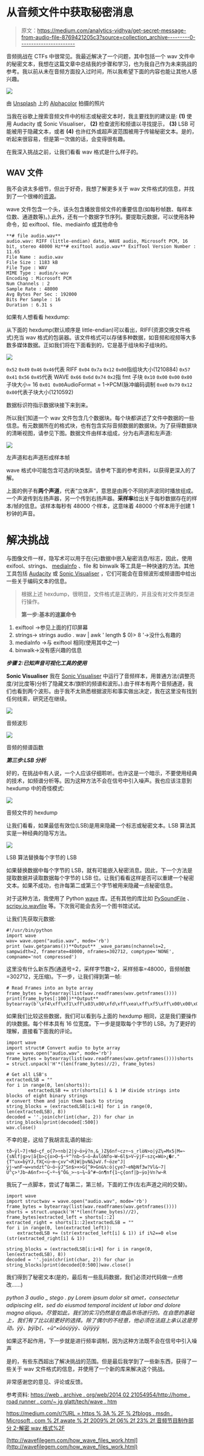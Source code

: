 # 从音频文件中获取秘密消息

> 原文：<https://medium.com/analytics-vidhya/get-secret-message-from-audio-file-8769421205c3?source=collection_archive---------0----------------------->

音频挑战在 CTFs 中很常见。我最近解决了一个问题，其中包括一个 wav 文件中的秘密文本，我想在这篇文章中总结我的步骤和学习，也为我自己作为未来挑战的参考。我以前从未在音频方面投入过时间，所以我希望下面的内容也能让其他人感兴趣。

![](img/a15edc55663bd06be71e4ef8faa8202c.png)

由 [Unsplash](https://unsplash.com?utm_source=medium&utm_medium=referral) 上的 [Alphacolor](https://unsplash.com/@duck58cth?utm_source=medium&utm_medium=referral) 拍摄的照片

当我在谷歌上搜索音频文件中的标志或秘密文本时，我主要找到的建议是: **(1)** 使用 Audacity 或 Sonic Visualiser， **(2)** 检查波形和频谱以寻找提示， **(3)** LSB 可能被用于隐藏文本，或者 **(4)** 也许红外或超声波范围被用于传输秘密文本。是的，听起来很容易，但是第一次做的话，会变得很有趣。

在我深入挑战之前，让我们看看 wav 格式是什么样子的。

## **WAV 文件**

我不会讲太多细节，但出于好奇，我想了解更多关于 wav 文件格式的信息，并找到了一个很棒的[资源](http://wavefilegem.com/how_wave_files_work.html)。

wave 文件包含一个头，该头包含播放音频文件的重要信息(如每秒帧数、每样本位数、通道数等)。).此外，还有一个数据字节序列。要提取元数据，可以使用各种命令，如 exiftool、file、mediainfo 或其他命令

```
**# file audio.wav**
audio.wav: RIFF (little-endian) data, WAVE audio, Microsoft PCM, 16 bit, stereo 48000 Hz**# exiftool audio.wav** ExifTool Version Number : 11.65
File Name : audio.wav
File Size : 1183 kB
File Type : WAV
MIME Type : audio/x-wav
Encoding : Microsoft PCM
Num Channels : 2
Sample Rate : 48000
Avg Bytes Per Sec : 192000
Bits Per Sample : 16
Duration : 6.31 s
```

如果有人想看看 hexdump:

从下面的 hexdump(默认顺序是 little-endian)可以看出，RIFF(资源交换文件格式)充当 wav 格式的包装器。该文件格式可以存储多种数据，如音频和视频等大多数多媒体数据。正如我们将在下面看到的，它是基于组块和子组块的。

![](img/d664b99d20b10ddaf6a3d427734d6f8c.png)

`0x52` `0x49` `0x46` `0x46`代表 RIFF
`0x04` `0x7a` `0x12` `0x00`指组块大小(1210884)
`0x57` `0x41` `0x56` `0x45`代表 WAVE
`0x66` `0x6d` `0x74` `0x2`指 fmt 子块
`0x10` `0x00` `0x00` `0x00`子块大小= 16
`0x01 0x00`AudioFormat = 1->PCM(脉冲编码调制
`0xe0` `0x79` `0x12` `0x00`代表子块大小(1210592)

数据标识符指示数据块接下来到来。

所以我们知道一个 wav 文件包含几个数据块。每个块都讲述了文件中数据的一些信息。有元数据所在的格式块，也有包含实际音频数据的数据块。为了获得数据块的清晰视图，请参见下图。数据文件由样本组成，分为右声道和左声道:

![](img/6a6f815d21dee8bc3b4fc17ab3aa715e.png)

左声道和右声道形成样本帧

wave 格式中可能包含可选的块类型。请参考下面的参考资料，以获得更深入的了解。

上面的例子有**两个声道**，代表“立体声”，意思是由两个不同的声波同时播放组成。一个声波传到左扬声器，另一个传到右扬声器。**采样率**给出关于每秒数据存在的样本/帧的信息。该样本每秒有 48000 个样本，这意味着 48000 个样本用于创建 1 秒钟的声音。

# 解决挑战

与图像文件一样，隐写术可以用于在(元)数据中嵌入秘密消息/标志，因此，使用 exifool、strings、 [mediaInfo](https://mediaarea.net/en/MediaInfo) 、file 和 binwalk 等工具是一种快速的方法。其他工具包括 [Audacity](https://www.audacityteam.org/) 或 [Sonic Visualiser](https://www.sonicvisualiser.org/) ，它们可能会在音频波形或频谱图中给出一些关于编码文本的信息。

> 根据上述 hexdump，很明显，文件格式是正确的，并且没有对文件类型进行操作。
> 
> **第一步:基本的速赢命令**

1.  exiftool ->参见上面的打印屏幕
2.  strings-> strings audio . wav | awk ' length $ 0)> 8 '->没什么有趣的
3.  mediaInfo ->与 exiftool 相同(使用其中之一)
4.  binwalk->没有感兴趣的信息

***步骤 2:已知声音可视化工具的使用***

**Sonic Visualiser** 我在 [Sonic Visualiser](https://www.sonicvisualiser.org/) 中运行了音频样本，用普通方法(调整亮度/对比度等)分析了隐藏文本/旗帜的频谱和波形。).由于样本有两个音频通道，我们也看到两个波形。由于我不太熟悉根据波形和事实做出决定，我在这里没有找到任何线索，研究还在继续。

![](img/d9c3bae01e70e1ed4120e1877d1ad02f.png)

音频波形

![](img/e9e47edca25ac2d908aeef70a72076a2.png)

音频的频谱函数

***第三步:LSB 分析***

好的，在挑战中有人说，一个人应该仔细聆听。也许这是一个暗示，不要使用经典的技术，如频谱分析等。因为这种方法不会在信号中引入噪声。我也应该注意到 hexdump 中的奇怪模式:

![](img/7408aa0a9f24fd6623a3b247f0cca907.png)

音频文件的 hexdump

让我们看看，如果最低有效位(LSB)是用来隐藏一个标志或秘密文本。LSB 算法其实是一种经典的隐写方法。

![](img/760afc54086fb17ea25b5472b66eac22.png)

LSB 算法替换每个字节的 LSB

如果替换数据中每个字节的 LSB，就有可能嵌入秘密消息。因此，下一个方法是提取数据并读取数据每个字节的 LSB 位。让我们看看这样是否可以重建一个秘密文本。如果不成功，也许每第二或第三个字节被用来隐藏一点秘密信息。

对于这种方法，我使用了 Python [wave](https://docs.python.org/2/library/wave.html) 库。还有其他的库比如 [PySoundFile](https://pysoundfile.readthedocs.io/en/0.8.1/) 、 [scripy.io.wavfile](https://docs.scipy.org/doc/scipy-0.14.0/reference/generated/scipy.io.wavfile.read.html) 等。下次我可能会去另一个图书馆试试。

让我们先获取元数据:

```
#!/usr/bin/python
import wave
wav= wave.open("audio.wav", mode='rb')
print (wav.getparams())**Output** _wave_params(nchannels=2, sampwidth=2, framerate=48000, nframes=302712, comptype='NONE', compname='not compressed')
```

这里没有什么新东西(通道号=2，采样字节数=2，采样频率=48000，音频帧数=302712，无压缩)。下一步，让我们得到第一帧:

```
# Read Frames into an byte array
frame_bytes = bytearray(list(wav.readframes(wav.getnframes())))
print(frame_bytes[:100])**Output**
bytearray(b'\xf4\xff\xf1\xff\x03\x00\xfd\xff\xea\xff\xf5\xff\x00\x00\x00\x00\xf9\xff\xfd\xff\xf1\xff\xf1\xff\xfc\xff\x00\x00\x00\x00\xfc\xff\xf8\xff\xf9\xff\xf9\xff\xf5\xff\xf5\xff\xf9\xff\xf1\xff\xf4\xff\x01\x00')
```

如果我们比较这些数据，我们可以看到与上面的 hexdump 相同，这是我们要操作的块数据。每个样本具有 16 位宽度。下一步是提取每个字节的 LSB。为了更好的理解，直接看下面我的评论。

```
import wave
import struct# Convert audio to byte array
wav = wave.open("audio.wav", mode='rb')
frame_bytes = bytearray(list(wav.readframes(wav.getnframes())))shorts = struct.unpack('H'*(len(frame_bytes)//2), frame_bytes)

# Get all LSB's
extractedLSB = ""
for i in range(0, len(shorts)):
        extractedLSB += str(shorts[i] & 1 )# divide strings into blocks of eight binary strings
# convert them and join them back to string
string_blocks = (extractedLSB[i:i+8] for i in range(0, len(extractedLSB), 8))
decoded = ''.join(chr(int(char, 2)) for char in string_blocks)print(decoded[:500])
wav.close()
```

不幸的是，这给了我胡言乱语的输出:

```
tð~ÿl~7|÷Nd~çf_o{7>÷nb|2|ý~ö>ÿ?n.&_)Z§6nf~cz÷~s_rlòN>o|ýZ¼=Mx5|M=~{sNlf|g>v|ã{b>ç{o>O~§~º^?nb~S~ö~ÃvlöNfo~W~6l$>V~ÿjF~szç=Wó>¿�r."{T^ux=bÿYJ,fXÇ<ü~m~çxv^<R}W|þvN&}wV.f~öze^J|ÿj~wnF~w=vndzt^û~ô~ÿJ^Sn$>×>G{^Þ>Gn&%:ö|çye7~eNþNf3w?Vl&~7|Ü^ç>³Jb~A6nf>÷~Ç~º~§^Õ&_>~s~¾~å^#~ón¶nf{1~ç{onf|þ~ÿo}Vn?w~R
```

我玩了一点脚本，尝试了每第二，第三帧，下面的工作(左右声道之间的交替)。

```
import wave
import structwav = wave.open("audio.wav", mode='rb')
frame_bytes = bytearray(list(wav.readframes(wav.getnframes())))
shorts = struct.unpack('H'*(len(frame_bytes)//2), frame_bytes)extracted_left = shorts[::2] 
extracted_right = shorts[1::2]extractedLSB = ""
for i in range(0, len(extracted_left)):
    extractedLSB += (str(extracted_left[i] & 1)) if i%2==0 else (str(extracted_right[i] & 1))

string_blocks = (extractedLSB[i:i+8] for i in range(0, len(extractedLSB), 8))
decoded = ''.join(chr(int(char, 2)) for char in string_blocks)print(decoded[0:500])wav.close()
```

我们得到了秘密文本(是的，最后有一些乱码数据，我们必须对代码做一点修改……)

*python 3 audio _ stego . py
Lorem ipsum dolor sit amet，consectetur adipiscing elit，sed do eiusmod temporal incident ut labor and dolore magna aliqua。尽管如此，我们的实习仍然是在商品市场进行的。在自愿的基础上，我们有了比以前更好的选择。除了偶尔的不经意，他必须在法庭上承认这是劳动。ÿÿ、þÿïþ{、÷û^×ûóúÿÿý、ûÿïÿÿÿ*

如果这不起作用，下一步就是进行频率调制，因为这种方法既不会在信号中引入噪声

是的，有些东西超出了解决挑战的范围。但是最后我学到了一些新东西，获得了一些关于 wav 文件格式的信息，并使用了一个新的库来解决这个挑战。

非常感谢您的意见、评论或反馈。

参考资料:
[https://web . archive . org/web/2014 02 21054954/http://home . road runner . com/~ jg glatt/tech/wave . htm](https://web.archive.org/web/20140221054954/http://home.roadrunner.com/~jgglatt/tech/wave.htm)

[https://medium.com/r/?URL = https % 3A % 2F % 2fblogs . msdn . Microsoft . com % 2f awate % 2f 2009% 2f 06% 2f 23% 2f 音频节目制作部分 2-解密 wav 格式%2F](https://blogs.msdn.microsoft.com/dawate/2009/06/23/intro-to-audio-programming-part-2-demystifying-the-wav-format/)

[http://wavefilegem.com/how_wave_files_work.html](http://wavefilegem.com/how_wave_files_work.html)